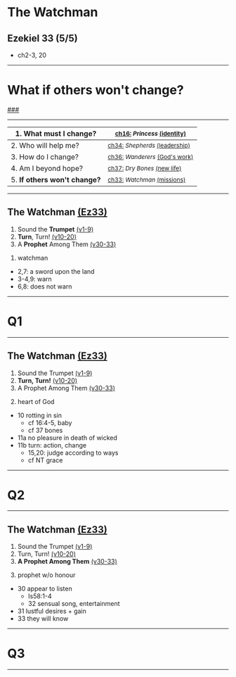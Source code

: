 <!-- .slide: <%= bg("unsplash-Jztmx9yqjBw-stars.jpg") %> id="title" -->
# The Watchman
## Ezekiel 33 (5/5)

>>>
+ ch2-3, 20

---
<!-- .slide: data-background="white" -->
# What if **others** won't change?

[###](#/outline "secret")

---

| 1. What must I change? | <small>[ch16:](# "ref") *Princess* [(identity)](# "ref")</small> |
| --- | --- |
| 2. Who will help me? | <small>[ch34:](# "ref") *Shepherds* [(leadership)](# "ref")</small> |
| 3. How do I change? | <small>[ch36:](# "ref") *Wanderers* [(God's work)](# "ref")</small> |
| 4. Am I beyond hope? | <small>[ch37:](# "ref") *Dry Bones* [(new life)](# "ref")</small> |
| 5. **If others won't change?** | <small>[ch33:](# "ref") *Watchman* [(missions)](# "ref")</small> |

---
<!-- .slide: <%= bg("unsplash-Jztmx9yqjBw-stars.jpg") %> id="outline" class="outline" -->
## The Watchman [(Ez33)](# "ref")
1. Sound the **Trumpet** [(v1-9)](# "ref")
2. **Turn**, Turn! [(v10-20)](# "ref")
3. A **Prophet** Among Them [(v30-33)](# "ref")

>>>
1. watchman
  + 2,7: a sword upon the land
  + 3-4,9: warn
  + 6,8: does not warn

---
<!-- .slide: data-background="white" -->
# Q1

---
<!-- .slide: <%= bg("unsplash-Jztmx9yqjBw-stars.jpg") %> class="outline" -->
## The Watchman [(Ez33)](# "ref")
1. Sound the Trumpet [(v1-9)](# "ref")
2. **Turn, Turn!** [(v10-20)](# "ref")
3. A Prophet Among Them [(v30-33)](# "ref")

>>>
2. heart of God
  + 10 rotting in sin
    + cf 16:4-5, baby
    + cf 37 bones
  + 11a no pleasure in death of wicked
  + 11b turn: action, change
    + 15,20: judge according to ways
    + cf NT grace

---
<!-- .slide: data-background="white" -->
# Q2

---
<!-- .slide: <%= bg("unsplash-Jztmx9yqjBw-stars.jpg") %> class="outline" -->
## The Watchman [(Ez33)](# "ref")
1. Sound the Trumpet [(v1-9)](# "ref")
2. Turn, Turn! [(v10-20)](# "ref")
3. **A Prophet Among Them** [(v30-33)](# "ref")

>>>
3. prophet w/o honour
  + 30 appear to listen
    + Is58:1-4
    + 32 sensual song, entertainment
  + 31 lustful desires + gain
  + 33 they will know

---
<!-- .slide: data-background="white" -->
# Q3

---
<!-- .slide: <%= bg("unsplash-Jztmx9yqjBw-stars.jpg") %> class="empty" -->

